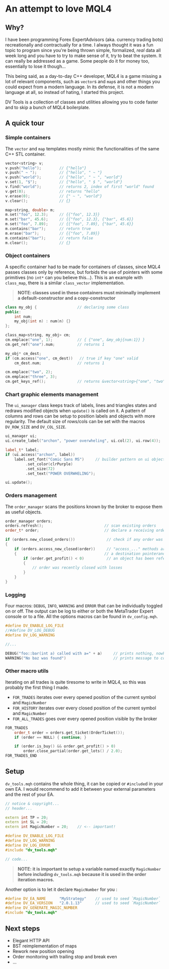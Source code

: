 # An attempt to love MQL4



## Why?

I have been programming Forex ExpertAdvisors (aka. currency trading bots) recreationally and contractually for a time. I always thought it was a fun topic to program since you're being thrown simple, formalized, *real* data all week long and you have to try to make sense of it, try to beat the system. It can really be addressed as a game. Some people do it for money too, essentially to lose it though...

This being said, as a day-to-day C++ developer, MQL4 is a game missing a lot of relevant components, such as `vector`s and `map`s and other things you could expect from a modern language. In its defense, it is not a modern language at all, so instead of hating, I started this project.

DV Tools is a collection of classes and utilities allowing you to code faster and to skip a bunch of MQL4 boilerplate.



## A quick tour



### Simple containers

The `vector` and `map` templates mostly mimic the functionalities of the same C++ STL container.

```cpp
vector<string> v;
v.push("hello");        // {"hello"}
v.push(" ~ ");          // {"hello", " ~ "}
v.push("world");        // {"hello", " ~ ", "world"}
v.set(1, "$");          // {"hello", " $ ", "world"}
v.find("world");        // returns 2, index of first "world" found
v.get(0);               // returns "hello"
v.erase(0);             // {" ~ ", "world"}
v.clear();              // {}
```

```cpp
map<string, double> m;
m.set("foo", 12.3);     // {{"foo", 12.3}}
m.set("bar", 45.6);     // {{"foo", 12.3}, {"bar", 45.6}}
m.set("foo", 7.89);     // {{"foo", 7.89}, {"bar", 45.6}}
m.contains("bar");      // return true
m.erase("bar");         // {{"foo", 7.89}}
m.contains("bar");      // return false
m.clear();              // {}
```



### Object containers

A specific container had to be made for containers of classes, since MQL4 passes classes only by reference, but forbids the use of pointers with some primitives (no `int*` can you believe this...). This is an example with `class_map`, there is a similar `class_vector` implementation.

> **NOTE: classes used in these containers must minimally implement a default-constructor and a copy-constructor**



```cpp
class my_obj {                  // declaring some class
public:
    int num;
    my_obj(int n) : num(n) {}
};

class_map<string, my_obj> cm;
cm.emplace("one", 1);           // { {"one", &my_obj{num:1}} }
cm.get_ref("one").num;          // returns 1

my_obj* cm_dest;
if (cm.access("one", cm_dest))   // true if key "one" valid
    cm_dest.num;                // returns 1

cm.emplace("two", 2);
cm.emplace("three", 3);
cm.get_keys_ref();              // returns &vector<string>{"one", "two", "three"}
```



### Chart graphic elements management

The `ui_manager` class keeps track of labels, lines and triangles states and redraws modified objects when `update()` is called on it. A pattern of columns and rows can be setup to position labels and objects with more regularity. The default size of rows/cols can be set with the macros `DV_ROW_SIZE` and `DV_COL_SIZE`.

```cpp
ui_manager ui;
ui.create_label("archon", "power overwheling", ui.col(2), ui.row(4));

label_t* label;
if (ui.access("archon", label))
    label.set_font("Comic Sans MS")     // builder pattern on ui objects
         .set_color(clrPurple)
         .set_size(72)
         .set_text("POWER OVERWHELING");

ui.update();
```



### Orders management

The `order_manager` scans the positions known by the broker to expose them as useful objects.

```cpp
order_manager orders;
orders.refresh();                           // scan existing orders
order_t* order;                             // declare a receiving order pointer

if (orders.new_closed_orders())              // check if any order was recently closed
{
    if (orders.access_new_closed(order))     // "access_..." methods are provided with
    {                                       // a destination pointerand return true if
        if (order.get_profit() < 0)          // an object has been referenced
        {
            // order was recently closed with losses
        }
    }
}
```



### Logging

Four macros: `DEBUG`, `INFO`, `WARNING` and `ERROR` that can be individually toggled on or off. The output can be log to either or both the MetaTrader Expert console or to a file. All the options macros can be found in `dv_config.mqh`.

```cpp
#define DV_ENABLE_LOG_FILE
//#define DV_LOG_DEBUG
#define DV_LOG_WARNING

//...

DEBUG("foo::bar(int a) called with a=" + a)     // prints nothing, nowhere
WARNING("No baz was found")                     // prints message to console and log file
```

### Other macro utils

Iterating on all trades is quite tiresome to write in MQL4, so this was probably the first thing I made.

* `FOR_TRADES` iterates over every opened position of the current symbol and `MagicNumber`
* `FOR_HISTORY` iterates over every closed position of the current symbol and `MagicNumber`
* `FOR_ALL_TRADES` goes over every opened position visible by the broker

```cpp
FOR_TRADES
    order_t order = orders.get_ticket(OrderTicket());
    if (order == NULL) { continue; }

    if (order.is_buy() && order.get_profit() > 0)
        order.close_partial(order.get_lots() / 2.0);
FOR_TRADES_END
```



## Setup

`dv_tools.mqh` contains the whole thing, it can be copied or `#include`d in your own EA. I would recommend to add it between your external parameters and the rest of your EA.

```cpp
// notice & copyright...
// header...

extern int TP = 20;
extern int SL = 20;
extern int MagicNumber = 20;    // <-- important!

#define DV_ENABLE_LOG_FILE
#define DV_LOG_WARNING
#define DV_LOG_ERROR
#include "dv_tools.mqh"

// code...
```
> **NOTE: it is important to setup a variable named exactly `MagicNumber` before including `dv_tools.mqh` because it is used in the order iteration macros.**

Another option is to let it declare `MagicNumber` for you :

```cpp
#define DV_EA_NAME      "MyStrategy"    // used to seed `MagicNumber`
#define DV_EA_VERSION   "2.0.1.13"      // used to seed `MagicNumber`
#define DV_GENERATE_MAGIC_NUMBER
#include "dv_tools.mqh"
```



## Next steps

* Elegant HTTP API
* BST reimplementation of maps
* Rework new position opening
* Order monitoring with trailing stop and break even
* ...